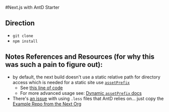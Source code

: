 #Next.js with AntD Starter

## Direction

- `git clone`
- `npm install`

## Notes References and Resources (for why this was such a pain to figure out):

- by default, the next build doesn't use a static relative path for directory access which is needed for a static site use [`assetPrefix`](https://github.com/zeit/next.js/issues/2759)  
  - See [this line of code](https://github.com/loganpowell/embeds/blob/master/nextjs-antd-starter/next.config.js#L48)
  - For more advanced usage see: [Dynamic `assetPrefix` docs](https://nextjs.org/docs#dynamic-assetprefix)
- There's [an issue](https://github.com/zeit/next.js/issues/6181) with using `.less` files that AntD relies on... just copy the [Example Repo from the Next Org](https://github.com/zeit/next.js/tree/canary/examples/with-ant-design-less)